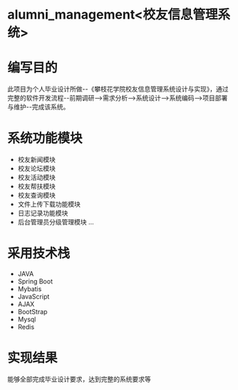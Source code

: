 # alumni_management<校友信息管理系统>
# 编写目的
此项目为个人毕业设计所做--《攀枝花学院校友信息管理系统设计与实现》，通过完整的软件开发流程--前期调研-->需求分析-->系统设计-->系统编码-->项目部署与维护--完成该系统。
# 系统功能模块
* 校友新闻模块
* 校友论坛模块
* 校友活动模块
* 校友帮扶模块
* 校友查询模块
* 文件上传下载功能模块
* 日志记录功能模块
* 后台管理员分级管理模块
...
# 采用技术栈
* JAVA
* Spring Boot
* Mybatis
* JavaScript
* AJAX
* BootStrap
* Mysql
* Redis
# 实现结果
能够全部完成毕业设计要求，达到完整的系统要求等
